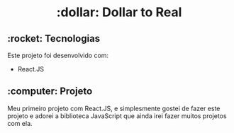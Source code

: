 <h1 align="center">
  :dollar: Dollar to Real
</h1>

<h2>
  :rocket: Tecnologias
</h2>
Este projeto foi desenvolvido com:
<ul>
  <li>React.JS</li>
</ul>

<h2>
  :computer: Projeto
</h2>
Meu primeiro projeto com React.JS, e simplesmente gostei de fazer este projeto e adorei a biblioteca JavaScript que ainda irei fazer muitos projetos com ela.
